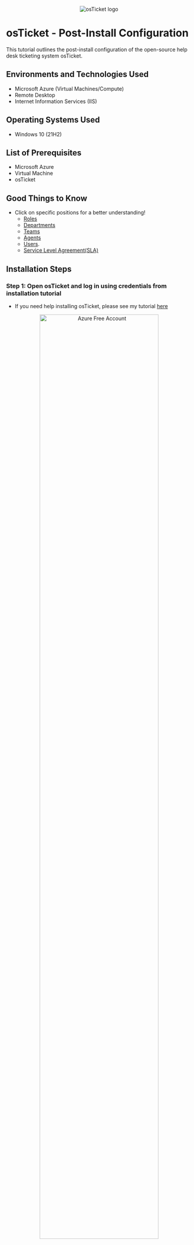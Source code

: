 <p align="center">
<img src="https://i.imgur.com/Clzj7Xs.png" alt="osTicket logo"/>
</p>

<h1>osTicket -  Post-Install Configuration</h1>
This tutorial outlines the post-install configuration of the open-source help desk ticketing system osTicket.<br />



<h2>Environments and Technologies Used</h2>

- Microsoft Azure (Virtual Machines/Compute)
- Remote Desktop
- Internet Information Services (IIS)

<h2>Operating Systems Used </h2>

- Windows 10</b> (21H2)

<h2>List of Prerequisites</h2>

- Microsoft Azure
- Virtual Machine
- osTicket 


<h2>Good Things to Know</h2>

 - Click on specific positions for a better understanding!
 	- [Roles](https://docs.osticket.com/en/latest/Admin/Agents/Roles.html)
	- [Departments](https://docs.osticket.com/en/latest/Admin/Agents/Departments.html)
	- [Teams](https://docs.osticket.com/en/latest/Admin/Agents/Teams.html) 
	- [Agents](https://docs.osticket.com/en/latest/Admin/Agents/Agents.html)
	- [Users](https://docs.osticket.com/en/latest/Agent/Users/User%20Directory.html).
	- [Service Level Agreement(SLA)](https://docs.osticket.com/en/latest/Admin/Manage/SLA%20Plans.html)
	
   

<h2>Installation Steps</h2>

<h3>Step 1: Open osTicket and log in using credentials from installation tutorial </h3>

- If you need help installing osTicket, please see my tutorial [here](https://github.com/roslyndwilliams/osticket-prereqs)

<p align="center">
<img src="https://i.imgur.com/gAXVBO2.png" height="80%" width="80%" alt="Azure Free Account"/>	


<h3>Step 2: Configure Roles </h3>

- Make sure you are in admin panel (check top right to see which panel you are in)
	- If the top right says "agent" you are in the admin panel
- Select the Agents tab -> Roles -> Add New Role
	- Name : Supreme Admin
	- Select Permissions tab and check every box under the "Tickets", "Tasks" and "Knowledgebase" section
- Select Add Role
	
<p align="center">
<img src="https://i.imgur.com/9tiOON2.png" height="70%" width="70%" alt="Azure Free Account"/> <img src="https://i.imgur.com/CfCzRRk.png" height="70%" width="70%" alt="Azure Free Services"/>
</p>


<h3>Step 3: Configure Departments</h3>

- Make sure you are in admin panel (check top right to see which panel you are in)
- Select the Agents tab -> Departments -> Add New Department 
	- Name: System Administrators
- Select Create Dept. 


<p align="center">
<img src="https://i.imgur.com/f2uEloL.png" height="70%" width="70%" alt="Azure Free Account"/> <img src="https://i.imgur.com/X2dXwjY.png" height="70%" width="70%" alt="Azure Free Services"/>
</p>


<h3>Step 4:  Configure Teams
</h3>

- Make sure you are in admin panel (check top right to see which panel you are in)
- Select the Agents tab -> Teams -> Add New Team
	- Name: Level II Support 
- Go to members tab and select yourself in "Select Agent" dropdown menu
- Select create team. 
	
<p align="center">
<img src="https://i.imgur.com/v6zzN3N.png" height="70%" width="70%" alt="Azure Free Account"/> <img src="https://i.imgur.com/4IieS80.png" height="70%" width="70%" alt="Azure Free Services"/>
</p>

<h3>Step 5: Allow anyone to create tickets</h3>

 Make sure you are in admin panel (check top right to see which panel you are in)
- Select the Settings -> User Settings
	- Make sure box is unchecked: 
		- Registration Required: Require registration and login to create tickets 
		
<p align="center">
<img src="https://i.imgur.com/kcd1jRf.png" height="80%" width="80%" alt="Azure Free Account"/>		


<h3>Step 6: Configure Agents</h3>

-  Make sure you are in admin panel (check top right to see which panel you are in)
- Select the Agents tab -> Add New Agents
	- Name: Jane Doe
	- Email : jane.doe@osticket.com
	- Username: jane.doe
	- Click set password and uncheck box that says "send the agent a password reset email
		- Set your password to anything you like
		- uncheck box that says "require password change at next login
		- Select set
		
<p align="center">
<img src="https://i.imgur.com/fTvI0Ru.png" height="70%" width="70%" alt="Azure Free Account"/> <img src="https://i.imgur.com/6OU5KqX.png" height="70%" width="70%" alt="Azure Free Services"/>
</p>

- Select Access tab 
	- Under Primary Department 
		- Select department dropdown menu -> System Administrators
		- Select Role dropdown menu -> Supreme Admin
	- Extended Accesss 
		- Select Department -> Support -> Add -> Supreme Admin
- Select Teams tab
	- Select team dropdown menu -> Level II Support
	- Select Add
- Select Create	

	
<p align="center">
<img src="https://i.imgur.com/HPSPHNU.png" height="70%" width="70%" alt="Azure Free Account"/> <img src="https://i.imgur.com/hotx1wo.png" height="70%" width="70%" alt="Azure Free Services"/>
</p>

- Create another agent and replace Jane with John.
	- Follow same steps as above except make some changes to Primary Department
		- Select department dropdown menu -> Support
		- Select Role dropdown menu -> View only
	- Extended Accesss 
		- Select Department -> Support -> Save Changes
		
<p align="center">
<img src="https://i.imgur.com/qQ8ckBr.png" height="70%" width="70%" alt="Azure Free Account"/> <img src="https://i.imgur.com/KVPsUb4.png" height="70%" width="70%" alt="Azure Free Services"/>
</p>
 
     

<h3>Step 7: Configure Users
</h3>

- Make sure you are in Agent panel (check top right to see which panel you are in)
	- If the top right says "admin" you are in the agent panel
	
<p align="center">
<img src="https://i.imgur.com/UUqCK1d.png" height="80%" width="80%" alt="Azure Free Account"/>		
	
- Select Users tab to create user
	- Email Address: Karen@osticket.com
	- Full Name - Karen Karen
	- Select Add User
	
<p align="center">
<img src="https://i.imgur.com/wpTn12W.png" height="80%" width="80%" alt="Azure Free Account"/>			
	
 - Select user tab again to create another user
	- Email Address: Ken@osticket.com
	- Full Name - Ken Ken
	- Select Add User

<p align="center">
<img src="https://i.imgur.com/EXyy5Gq.png" height="80%" width="80%" alt="Azure Free Account"/>		

<h3>Step 8:  Configure Service Level Agreements (SLA)
</h3>

- Make sure you are in admin panel (check top right to see which panel you are in)
- Select Manage tab -> SLA -> Add New SLA Plan (We are creating 3)
	- Name: SEV-A 			
	- Grace Period: 1
	- Schedule dropdown menu: 24/7
	- Select Add Plan
	
<p align="center">
<img src="https://i.imgur.com/fMR4yMR.png" height="80%" width="80%" alt="Azure Free Account"/> <img src="https://i.imgur.com/3tQnihq.png" height="80%" width="80%" alt="Azure Free Services"/>
</p>

- Name: SEV-B
- Grace Period: 4
- Schedule dropdown menu: 24/7
- Select Add Plan
	
<p align="center">
<img src="https://i.imgur.com/pAbQPEP.png" height="80%" width="80%" alt="Azure Free Account"/>

- Name: SEV-C 
- Grace Period: 8
- Schedule dropdown menu: Monday - Friday 8AM - 5PM with U.S Holidays
- Select Add Plan

<p align="center">
<img src="https://i.imgur.com/5cgn0oz.png" height="80%" width="80%" alt="Azure Free Account"/>



<h3>Step 9:   Configure Help Topics
</h3>

-  Make sure you are in admin panel (check top right to see which panel you are in)
- Select Manage tab -> Help Topics -> Add New Help Topic (We will be adding 4)
	- Business Critical Outage
	- Personal Computer Issues
	- Equipment Request
	- Password Reset
- Select Add Topic for each topic

<p align="center">
<img src="https://i.imgur.com/uFmSyqK.png" height="80%" width="80%" alt="Azure Free Account"/>



🎉Congratulations! You have set up osTicket succesfully!🎉 Click [here](https://github.com/roslyndwilliams/ticket-lifecycle) to move on to the final part of this tutorial! 
